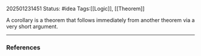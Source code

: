 202501231451
Status: #idea
Tags:[[Logic]], [[Theorem]]

A corollary is a theorem that follows immediately from another theorem via a very short argument.

---
### References
